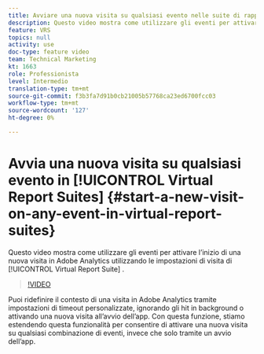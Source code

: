 ```yaml
---
title: Avviare una nuova visita su qualsiasi evento nelle suite di rapporti virtuali
description: Questo video mostra come utilizzare gli eventi per attivare l’inizio di una nuova visita in Adobe Analytics utilizzando le impostazioni di visita di una suite di rapporti virtuali.
feature: VRS
topics: null
activity: use
doc-type: feature video
team: Technical Marketing
kt: 1663
role: Professionista
level: Intermedio
translation-type: tm+mt
source-git-commit: f3b3fa7d91b0cb21005b57768ca23ed6700fcc03
workflow-type: tm+mt
source-wordcount: '127'
ht-degree: 0%

---
```



# Avvia una nuova visita su qualsiasi evento in [!UICONTROL Virtual Report Suites] {#start-a-new-visit-on-any-event-in-virtual-report-suites}

Questo video mostra come utilizzare gli eventi per attivare l’inizio di una nuova visita in Adobe Analytics utilizzando le impostazioni di visita di [!UICONTROL Virtual Report Suite] .

>[!VIDEO](https://video.tv.adobe.com/v/23129/?quality=12)

Puoi ridefinire il contesto di una visita in Adobe Analytics tramite impostazioni di timeout personalizzate, ignorando gli hit in background o attivando una nuova visita all’avvio dell’app. Con questa funzione, stiamo estendendo questa funzionalità per consentire di attivare una nuova visita su qualsiasi combinazione di eventi, invece che solo tramite un avvio dell’app.
